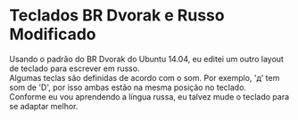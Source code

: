 # Teclados BR Dvorak e Russo Modificado
Usando o padrão do BR Dvorak do Ubuntu 14.04, eu editei um outro layout de teclado para escrever em russo.  
Algumas teclas são definidas de acordo com o som. Por exemplo, 'д' tem som de 'D', por isso ambas estão na mesma posição no teclado.  
Conforme eu vou aprendendo a língua russa, eu talvez mude o teclado para se adaptar melhor.
